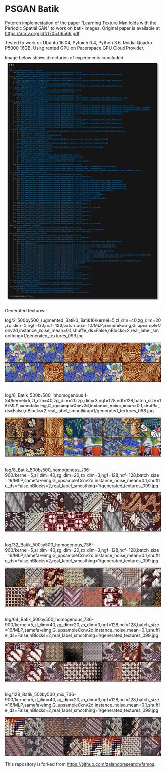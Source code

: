 # PSGAN Batik

Pytorch implementation of the paper "Learning Texture Manifolds with the Periodic Spatial GAN" to work on batik images. Original paper is available at https://arxiv.org/pdf/1705.06566.pdf.


Tested to work on Ubuntu 16.04, Pytorch 0.4, Python 3.6. Nvidia Quadro P5000 16GB. Using rented GPU on Paperspace GPU Cloud Provider.

Image below shows directories of experiments concluded.
![Alt Text](experiments.png)


Generated textures:

log/2_500by500_augmented_Batik3_Batik16/kernel=5,zl_dim=40,zg_dim=20,zp_dim=3,ngf=128,ndf=128,batch_size=16/MLP,samefakeimg,G_upsampleConv2d,instance_noise_mean=0.1,shuffle_ds=False,nBlocks=2,real_label_smoothing=1/generated_textures_099.jpg

![Alt text](log/2_500by500_augmented_Batik3_Batik16/kernel=5,zl_dim=40,zg_dim=20,zp_dim=3,ngf=128,ndf=128,batch_size=16/MLP,samefakeimg,G_upsampleConv2d,instance_noise_mean=0.1,shuffle_ds=False,nBlocks=2,real_label_smoothing=1/generated_textures_099.jpg)


<br />
log/8_Batik_500by500_inhomogenous_1-34/kernel=5,zl_dim=40,zg_dim=20,zp_dim=3,ngf=128,ndf=128,batch_size=16/MLP,samefakeimg,G_upsampleConv2d,instance_noise_mean=0.1,shuffle_ds=False,nBlocks=2,real_label_smoothing=1/generated_textures_098.jpg

![Alt text](log/8_Batik_500by500_inhomogenous_1-34/kernel=5,zl_dim=40,zg_dim=20,zp_dim=3,ngf=128,ndf=128,batch_size=16/MLP,samefakeimg,G_upsampleConv2d,instance_noise_mean=0.1,shuffle_ds=False,nBlocks=2,real_label_smoothing=1/generated_textures_098.jpg)



<br />
log/8_Batik_500by500_homogenous_736-900/kernel=5,zl_dim=40,zg_dim=20,zp_dim=3,ngf=128,ndf=128,batch_size=16/MLP,samefakeimg,G_upsampleConv2d,instance_noise_mean=0.1,shuffle_ds=False,nBlocks=2,real_label_smoothing=1/generated_textures_099.jpg

![Alt text](log/8_Batik_500by500_homogenous_736-900/kernel=5,zl_dim=40,zg_dim=20,zp_dim=3,ngf=128,ndf=128,batch_size=16/MLP,samefakeimg,G_upsampleConv2d,instance_noise_mean=0.1,shuffle_ds=False,nBlocks=2,real_label_smoothing=1/generated_textures_099.jpg)


<br />
log/32_Batik_500by500_homogenous_736-900/kernel=5,zl_dim=40,zg_dim=20,zp_dim=3,ngf=128,ndf=128,batch_size=16/MLP,samefakeimg,G_upsampleConv2d,instance_noise_mean=0.1,shuffle_ds=False,nBlocks=2,real_label_smoothing=1/generated_textures_099.jpg

![Alt text](log/32_Batik_500by500_homogenous_736-900/kernel=5,zl_dim=40,zg_dim=20,zp_dim=3,ngf=128,ndf=128,batch_size=16/MLP,samefakeimg,G_upsampleConv2d,instance_noise_mean=0.1,shuffle_ds=False,nBlocks=2,real_label_smoothing=1/generated_textures_099.jpg)


<br />
log/64_Batik_500by500_homogenous_736-900/kernel=5,zl_dim=40,zg_dim=20,zp_dim=3,ngf=128,ndf=128,batch_size=16/MLP,samefakeimg,G_upsampleConv2d,instance_noise_mean=0.1,shuffle_ds=False,nBlocks=2,real_label_smoothing=1/generated_textures_099.jpg

![Alt text](log/64_Batik_500by500_homogenous_736-900/kernel=5,zl_dim=40,zg_dim=20,zp_dim=3,ngf=128,ndf=128,batch_size=16/MLP,samefakeimg,G_upsampleConv2d,instance_noise_mean=0.1,shuffle_ds=False,nBlocks=2,real_label_smoothing=1/generated_textures_099.jpg)


<br />
log/128_Batik_500by500_mix_736-900/kernel=5,zl_dim=40,zg_dim=20,zp_dim=3,ngf=128,ndf=128,batch_size=16/MLP,samefakeimg,G_upsampleConv2d,instance_noise_mean=0.1,shuffle_ds=False,nBlocks=2,real_label_smoothing=1/generated_textures_099.jpg

![Alt text](log/128_Batik_500by500_mix_736-900/kernel=5,zl_dim=40,zg_dim=20,zp_dim=3,ngf=128,ndf=128,batch_size=16/MLP,samefakeimg,G_upsampleConv2d,instance_noise_mean=0.1,shuffle_ds=False,nBlocks=2,real_label_smoothing=1/generated_textures_099.jpg)

This repository is forked from https://github.com/zalandoresearch/famos.
